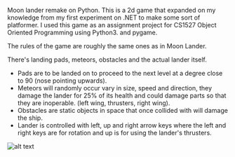 Moon lander remake on Python. This is a 2d game that expanded on my knowledge from my first experiment on .NET to make some sort of platformer. I used this game as an assignment project for CS1527 Object Oriented Programming using Python3. and pygame.

The rules of the game are roughly the same ones as in Moon Lander.

There's landing pads, meteors, obstacles and the actual lander itself.

- Pads are to be landed on to proceed to the next level at a degree close to 90 (nose pointing upwards).
- Meteors will randomly occur vary in size, speed and direction, they damage the lander for 25% of its health and could damage parts so that they are inoperable. (left wing, thrusters, right wing).
- Obstacles are static objects in space that once collided with will damage the ship.
- Lander is controlled with left, up and right arrow keys where the left and right keys are for rotation and up is for using the lander's thrusters.

![alt text](https://i.imgur.com/9PEfevD.png)
